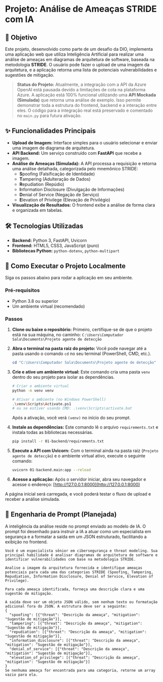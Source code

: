 # Projeto: Análise de Ameaças STRIDE com IA

## 🎯 Objetivo

Este projeto, desenvolvido como parte de um desafio da DIO, implementa uma aplicação web que utiliza Inteligência Artificial para realizar uma análise de ameaças em diagramas de arquitetura de software, baseada na metodologia **STRIDE**. O usuário pode fazer o upload de uma imagem da arquitetura, e a aplicação retorna uma lista de potenciais vulnerabilidades e sugestões de mitigação.

> **Status do Projeto:** Atualmente, a integração com a API da Azure OpenAI está pausada devido a limitações de cota na plataforma Azure. A aplicação está 100% funcional utilizando uma **API Mockada (Simulada)** que retorna uma análise de exemplo. Isso permite demonstrar toda a estrutura do frontend, backend e a interação entre eles. O código para a integração real está preservado e comentado no `main.py` para futura ativação.

## ✨ Funcionalidades Principais

-   **Upload de Imagem:** Interface simples para o usuário selecionar e enviar uma imagem de diagrama de arquitetura.
-   **API Backend:** Um serviço construído com **FastAPI** que recebe a imagem.
-   **Análise de Ameaças (Simulada):** A API processa a requisição e retorna uma análise detalhada, categorizada pelo mnemônico STRIDE:
    -   **S**poofing (Falsificação de Identidade)
    -   **T**ampering (Adulteração de Dados)
    -   **R**epudiation (Repúdio)
    -   **I**nformation Disclosure (Divulgação de Informações)
    -   **D**enial of Service (Negação de Serviço)
    -   **E**levation of Privilege (Elevação de Privilégio)
-   **Visualização de Resultados:** O frontend exibe a análise de forma clara e organizada em tabelas.

## 🛠️ Tecnologias Utilizadas

-   **Backend:** Python 3, FastAPI, Uvicorn
-   **Frontend:** HTML5, CSS3, JavaScript (puro)
-   **Bibliotecas Python:** `python-dotenv`, `python-multipart`

## 🚀 Como Executar o Projeto Localmente

Siga os passos abaixo para rodar a aplicação em seu ambiente.

### Pré-requisitos

-   Python 3.8 ou superior
-   Um ambiente virtual (recomendado)

### Passos

1.  **Clone ou baixe o repositório:**
    Primeiro, certifique-se de que o projeto está na sua máquina, no caminho:
    `C:\Users\Computador Sala\Documents\Projeto agente de detecção`

2.  **Abra o terminal na pasta raiz do projeto:**
    Você pode navegar até a pasta usando o comando `cd` no seu terminal (PowerShell, CMD, etc.).
    ```powershell
    cd "C:\Users\Computador Sala\Documents\Projeto agente de detecção"
    ```

3.  **Crie e ative um ambiente virtual:**
    Este comando cria uma pasta `venv` dentro do seu projeto para isolar as dependências.
    ```bash
    # Criar o ambiente virtual
    python -m venv venv
    
    # Ativar o ambiente (no Windows PowerShell)
    .\venv\Scripts\Activate.ps1
    # ou se estiver usando CMD: .\venv\Scripts\activate.bat
    ```
    Após a ativação, você verá `(venv)` no início do seu prompt.

4.  **Instale as dependências:**
    Este comando lê o arquivo `requirements.txt` e instala todas as bibliotecas necessárias.
    ```bash
    pip install -r 01-backend/requirements.txt
    ```

5.  **Execute a API com Uvicorn:**
    Com o terminal ainda na pasta raiz (`Projeto agente de detecção`) e o ambiente virtual ativo, execute o seguinte comando:
    ```bash
    uvicorn 01-backend.main:app --reload
    ```

6.  **Acesse a aplicação:**
    Após o servidor iniciar, abra seu navegador e acesse o endereço:
    [http://127.0.0.1:8000](http://127.0.0.1:8000)

A página inicial será carregada, e você poderá testar o fluxo de upload e receber a análise simulada.

## 🧠 Engenharia de Prompt (Planejada)

A inteligência da análise reside no prompt enviado ao modelo de IA. O prompt foi desenhado para instruir a IA a atuar como um especialista em segurança e a formatar a saída em um JSON estruturado, facilitando a exibição no frontend.

```text
Você é um especialista sênior em cibersegurança e threat modeling. Sua principal habilidade é analisar diagramas de arquitetura de software e identificar vulnerabilidades com base na metodologia STRIDE.

Analise a imagem da arquitetura fornecida e identifique ameaças potenciais para cada uma das categorias STRIDE (Spoofing, Tampering, Repudiation, Information Disclosure, Denial of Service, Elevation of Privilege).

Para cada ameaça identificada, forneça uma descrição clara e uma sugestão de mitigação.

A saída deve ser um objeto JSON válido, sem nenhum texto ou formatação adicional fora do JSON. A estrutura deve ser a seguinte:
{
  "spoofing": [{"threat": "Descrição da ameaça", "mitigation": "Sugestão de mitigação"}],
  "tampering": [{"threat": "Descrição da ameaça", "mitigation": "Sugestão de mitigação"}],
  "repudiation": [{"threat": "Descrição da ameaça", "mitigation": "Sugestão de mitigação"}],
  "information_disclosure": [{"threat": "Descrição da ameaça", "mitigation": "Sugestão de mitigação"}],
  "denial_of_service": [{"threat": "Descrição da ameaça", "mitigation": "Sugestão de mitigação"}],
  "elevation_of_privilege": [{"threat": "Descrição da ameaça", "mitigation": "Sugestão de mitigação"}]
}
Se nenhuma ameaça for encontrada para uma categoria, retorne um array vazio para ela.
```